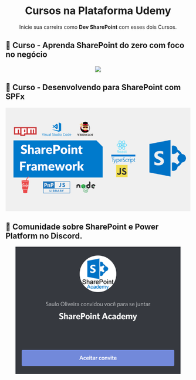 <h1 align="center">Cursos na Plataforma Udemy</h1>
<p align="center">Inicie sua carreira como <strong>Dev SharePoint</strong> com esses dois Cursos.</p>

## :rocket: Curso - Aprenda SharePoint do zero com foco no negócio
<p align="center">
<a href="https://www.udemy.com/course/aprenda-sharepoint-do-zero-com-foco-no-negocio/?referralCode=34B700C89A7463BD0A00">
  <img src="assets/Aprenda SharePoint do zero com foco no negócio - Saulo Oliveira.png" align="center"></img></a>
</p>

## :rocket: Curso - Desenvolvendo para SharePoint com SPFx
<p align="center">
<a href="https://www.udemy.com/course/desenvolvendo-para-sharepoint-com-spfx/?referralCode=26879FEB3B350B408792">
  <img src="assets/Curso SPFx SharePoint Framework - Saulo Oliveira.png" align="center"></img></a>
</p>

## :rocket: Comunidade sobre SharePoint e Power Platform no Discord.
<p align="center">
<a href="https://discord.com/invite/PzuuN5N">
  <img src="assets/SharePoint Academy - Discord.png" align="center"></img></a>
</p>
